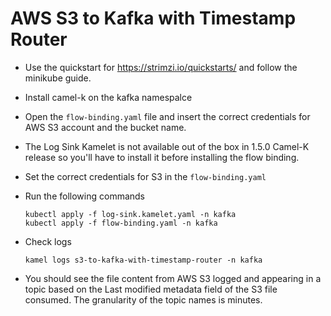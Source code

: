 # AWS S3 to Kafka with Timestamp Router

- Use the quickstart for https://strimzi.io/quickstarts/ and follow the minikube guide.

- Install camel-k on the kafka namespalce

- Open the `flow-binding.yaml` file and insert the correct credentials for AWS S3 account and the bucket name.

- The Log Sink Kamelet is not available out of the box in 1.5.0 Camel-K release so you'll have to install it before installing the flow binding.

- Set the correct credentials for S3 in the `flow-binding.yaml`

- Run the following commands

      kubectl apply -f log-sink.kamelet.yaml -n kafka
      kubectl apply -f flow-binding.yaml -n kafka

- Check logs

      kamel logs s3-to-kafka-with-timestamp-router -n kafka

- You should see the file content from AWS S3 logged and appearing in a topic based on the Last modified metadata field of the S3 file consumed. The granularity of the topic names is minutes.
